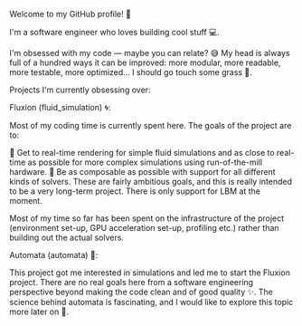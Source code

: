Welcome to my GitHub profile! 🎉

I'm a software engineer who loves building cool stuff 💻.

I'm obsessed with my code — maybe you can relate? 😅 My head is always full of a hundred ways it can be improved: more modular, more readable, more testable, more optimized... I should go touch some grass 🌱.

Projects I'm currently obsessing over:

Fluxion (fluid_simulation) 🌀:

Most of my coding time is currently spent here. The goals of the project are to:

🔹 Get to real-time rendering for simple fluid simulations and as close to real-time as possible for more complex simulations using run-of-the-mill hardware.
🔹 Be as composable as possible with support for all different kinds of solvers. 
These are fairly ambitious goals, and this is really intended to be a very long-term project. There is only support for LBM at the moment.

Most of my time so far has been spent on the infrastructure of the project (environment set-up, GPU acceleration set-up, profiling etc.) rather than building out the actual solvers.

Automata (automata) 🔲:

This project got me interested in simulations and led me to start the Fluxion project. There are no real goals here from a software engineering perspective beyond making the code clean and of good quality ✨. The science behind automata is fascinating, and I would like to explore this topic more later on 🚀.
